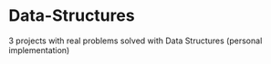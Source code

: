 # Data-Structures
3 projects with real problems solved with Data Structures (personal implementation)
